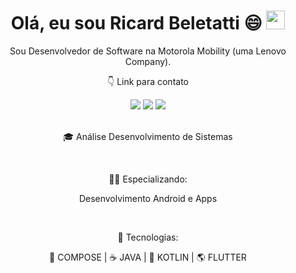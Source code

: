 <h1 align="center">Olá, eu sou Ricard Beletatti 😄 <img src="https://raw.githubusercontent.com/kaueMarques/kaueMarques/master/hi.gif" height="30px"></h1>

<p align="center">
Sou Desenvolvedor de Software na Motorola Mobility (uma Lenovo Company).  
</p>

<p align="center">
👇 Link para contato
</p>

<div align="center">
  <a href="https://www.instagram.com/devbeletatti/" target="_blank"><img src="https://img.shields.io/badge/-Instagram-%23E4405F?style=for-the-badge&logo=instagram&logoColor=white" target="_blank"></a>
  <a href = "mailto:richard.beletatti@gmail.com"><img src="https://img.shields.io/badge/-Gmail-%23333?style=for-the-badge&logo=gmail&logoColor=white" target="_blank"></a>
  <a href="https://www.linkedin.com/in/richard-beletatti-527670143/" target="_blank"><img src="https://img.shields.io/badge/-LinkedIn-%230077B5?style=for-the-badge&logo=linkedin&logoColor=white" target="_blank"></a> 
</div>
<br/>
<p align="center">
🎓 Análise Desenvolvimento de Sistemas
</p>

<br/>
<p align="center">
👨‍💻 Especializando:
</p>

<p align="center">
Desenvolvimento Android e Apps
</p>

<br/>
<p align="center">
🚀 Tecnologias:
</p>

<p align="center">
🧩 COMPOSE | ☕ JAVA | 📡 KOTLIN | 🌎 FLUTTER
</p>
